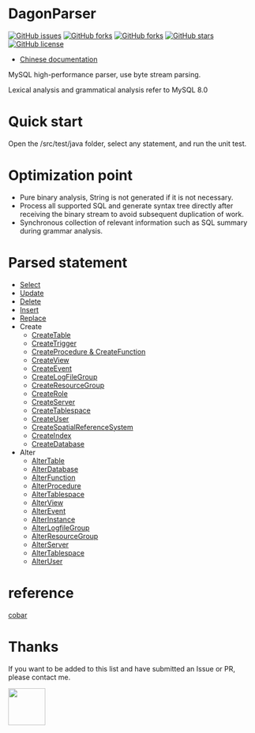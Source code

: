 # DagonParser

[![GitHub issues](https://img.shields.io/github/issues/Dagon0577/DagonParser.svg)](https://github.com/Dagon0577/DagonParser/issues)
[![GitHub forks](https://img.shields.io/github/watchers/Dagon0577/DagonParser.svg)](https://github.com/Dagon0577/DagonParser/watchers)
[![GitHub forks](https://img.shields.io/github/forks/Dagon0577/DagonParser.svg)](https://github.com/Dagon0577/DagonParser/network/members)
[![GitHub stars](https://img.shields.io/github/stars/Dagon0577/DagonParser.svg)](https://github.com/Dagon0577/DagonParser/stargazers)
[![GitHub license](https://img.shields.io/github/license/Dagon0577/DagonParser.svg)](https://github.com/Dagon0577/DagonParser/blob/master/LICENSE)

- [Chinese documentation](https://github.com/Dagon0577/DagonParser/blob/master/README-ZH.md)

MySQL high-performance parser, use byte stream parsing.

Lexical analysis and grammatical analysis refer to MySQL 8.0

# Quick start

Open the /src/test/java folder, select any statement, and run the unit test.

# Optimization point
- Pure binary analysis, String is not generated if it is not necessary.
- Process all supported SQL and generate syntax tree directly after receiving the binary stream to avoid subsequent duplication of work.
- Synchronous collection of relevant information such as SQL summary during grammar analysis.

# Parsed statement
- [Select](https://dev.mysql.com/doc/refman/8.0/en/select.html)
- [Update](https://dev.mysql.com/doc/refman/8.0/en/update.html)
- [Delete](https://dev.mysql.com/doc/refman/8.0/en/delete.html)
- [Insert](https://dev.mysql.com/doc/refman/8.0/en/insert.html)
- [Replace](https://dev.mysql.com/doc/refman/8.0/en/replace.html)
- Create
    - [CreateTable](https://dev.mysql.com/doc/refman/8.0/en/create-table.html)
    - [CreateTrigger](https://dev.mysql.com/doc/refman/8.0/en/create-trigger.html)
    - [CreateProcedure & CreateFunction](https://dev.mysql.com/doc/refman/8.0/en/create-procedure.html)
    - [CreateView](https://dev.mysql.com/doc/refman/8.0/en/create-view.html)
    - [CreateEvent](https://dev.mysql.com/doc/refman/8.0/en/create-event.html)
    - [CreateLogFileGroup](https://dev.mysql.com/doc/refman/8.0/en/create-logfile-group.html)
    - [CreateResourceGroup](https://dev.mysql.com/doc/refman/8.0/en/create-resource-group.html)
    - [CreateRole](https://dev.mysql.com/doc/refman/8.0/en/create-role.html)
    - [CreateServer](https://dev.mysql.com/doc/refman/8.0/en/create-server.html)
    - [CreateTablespace](https://dev.mysql.com/doc/refman/8.0/en/create-tablespace.html)
    - [CreateUser](https://dev.mysql.com/doc/refman/8.0/en/create-user.html)
    - [CreateSpatialReferenceSystem](https://dev.mysql.com/doc/refman/8.0/en/create-spatial-reference-system.html)
    - [CreateIndex](https://dev.mysql.com/doc/refman/8.0/en/create-index.html)
    - [CreateDatabase](https://dev.mysql.com/doc/refman/8.0/en/create-database.html)
- Alter
    - [AlterTable](https://dev.mysql.com/doc/refman/8.0/en/alter-table.html)
    - [AlterDatabase](https://dev.mysql.com/doc/refman/8.0/en/alter-database.html)
    - [AlterFunction](https://dev.mysql.com/doc/refman/8.0/en/alter-function.html)
    - [AlterProcedure](https://dev.mysql.com/doc/refman/8.0/en/alter-procedure.html)
    - [AlterTablespace](https://dev.mysql.com/doc/refman/8.0/en/alter-tablespace.html)
    - [AlterView](https://dev.mysql.com/doc/refman/8.0/en/alter-view.html)
    - [AlterEvent](https://dev.mysql.com/doc/refman/8.0/en/alter-event.html)
    - [AlterInstance](https://dev.mysql.com/doc/refman/8.0/en/alter-instance.html)
    - [AlterLogfileGroup](https://dev.mysql.com/doc/refman/8.0/en/alter-logfile-group.html)
    - [AlterResourceGroup](https://dev.mysql.com/doc/refman/8.0/en/alter-resource-group.html)
    - [AlterServer](https://dev.mysql.com/doc/refman/8.0/en/alter-server.html)
    - [AlterTablespace](https://dev.mysql.com/doc/refman/8.0/en/alter-tablespace.html)
    - [AlterUser](https://dev.mysql.com/doc/refman/8.0/en/alter-user.html)

# reference
[cobar](https://github.com/alibaba/cobar)

# Thanks
If you want to be added to this list and have submitted an Issue or PR, please contact me.

<a href="https://github.com/Dagon0577">
    <img src="https://avatars0.githubusercontent.com/u/31436836?s=460&v=4" width="75px">
</a>
